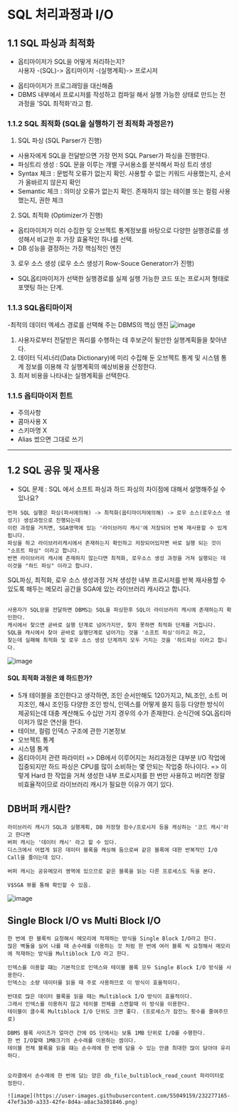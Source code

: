 # SQL 처리과정과 I/O
## 1.1 SQL 파싱과 최적화

* 옵티마이저가 SQL을 어떻게 처리하는지? <br>
사용자 -(SQL)-> 옵티마이저 -(실행계획)-> 프로시저 <br>
- 옵티마이저가 프로그래밍을 대신해줌
- DBMS 내부에서 프로시저를 작성하고 컴파일 해서 실행 가능한 상태로 만드는 전 과정을 'SQL 최적화'라고 함. 

### 1.1.2 SQL 최적화 (SQL을 실행하기 전 최적화 과정은?)
1) SQL 파싱 (SQL Parser가 진행)
- 사용자에게 SQL을 전달받으면 가장 먼저 SQL Parser가 파싱을 진행한다. 
- 파싱트리 생성 : SQL 문을 이루는 개별 구서용소를 분석해서 파싱 트리 생성
- Syntax 체크 : 문법적 오류가 없는지 확인. 사용할 수 없는 키워드 사용했는지, 순서가 올바르지 않은지 확인
- Semantic 체크 : 의미상 오류가 없는지 확인. 존재하지 않는 테이블 또는 컬럼 사용했는지, 권한 체크

2) SQL 최적화 (Optimizer가 진행)
- 옵티마이저가 미리 수집한 및 오브젝트 통계정보를 바탕으로 다양한 실행경로를 생성해서 비교한 후 가장 효율적인 하나를 선택.
- DB 성능을 결정하는 가장 핵심적인 엔진

3) 로우 소스 생성 (로우 소스 생성기 Row-Souce Generatorr가 진행)
- SQL옵티마이저가 선택한 실행경로를 실제 실행 가능한 코드 또는 프로시저 형태로 포맷팅 하는 단계. 

### 1.1.3 SQL옵티마이저 
-최적의 데이터 엑세스 경로를 선택해 주는 DBMS의 핵심 엔진 
![image](https://user-images.githubusercontent.com/55049159/232272299-6a4fb047-bf67-4938-9ddc-40a6d3418734.png)
1) 사용자로부터 전달받은 쿼리를 수행하는 데 후보군이 될만한 실행계획들을 찾아낸다.
2) 데이터 딕셔너리(Data Dictionary)에 미리 수집해 둔 오브젝트 통계 및 시스템 통계 정보를 이용해 각 실행계획의 예상비용을 산정한다.
3) 최저 비용을 나타내는 실행계획을 선택한다. 

### 1.1.5 옵티마이저 힌트 
* 주의사항
* 콤마사용 X
* 스키마명 X
* Alias 썼으면 그대로 쓰기 
<hr>

## 1.2 SQL 공유 및 재사용
* SQL 문제  : SQL 에서 소프트 파싱과 하드 파싱의 차이점에 대해서 설명해주실 수 있나요?

```
먼저 SQL 실행은 파싱(파서에의해) -> 최적화(옵티마이저에의해) -> 로우 소스(로우소스 생성기) 생성과정으로 진행되는데
이런 과정을 거치면, SGA영역에 있는 '라이브러리 캐시'에 저장되어 반복 재사용할 수 있게 됩니다. 
파싱을 하고 라이브러리캐시에서 존재하는지 확인하고 저장되어있자면 바로 실행 되는 것이 "소프트 파싱" 이라고 합니다.
반면 라이브러리 캐시에 존재하지 않는다면 최적화, 로우소스 생성 과정을 거쳐 실행되는 데 이것을 "하드 파싱" 이라고 합니다. 
```

SQL파싱, 최적화, 로우 소스 생성과정 거쳐 생성한 내부 프로시저를 반복 재사용할 수 있도록 해두는 메모리 공간을 SGA에 있는 라이브러리 캐시라고 합니다. <br>

```

사용자가 SQL문을 전달하면 DBMS는 SQL을 파싱한후 SQL이 라이브러리 캐시에 존재하는지 확인한다.
캐시에서 찾으면 곧바로 실행 단계로 넘어가지만, 찾지 못하면 최적화 단계를 거칩니다. 
SQL을 캐시에서 찾아 곧바로 실행단계로 넘어가는 것을 '소프트 파싱'이라고 하고, 
찾는데 실패해 최적화 및 로우 소스 생성 단계까지 모두 거치는 것을 '하드파싱 이라고 합니다. 

```
![image](https://user-images.githubusercontent.com/55049159/232272982-d866f0af-f0d6-470a-b881-6bc2ad1ad9bd.png)

#### SQL 최적화 과정은 왜 하드한가?
- 5개 테이블을 조인한다고 생각하면, 조인 순서만해도 120가지고, NL조인, 소트 머지조인, 해시 조인등 다양한 조인 방식, 인덱스를 어떻게 쓸지 등등 다양한 방식이 제공되는데 대충 계산해도 수십만 가지 경우의 수가 존재한다. 순식간에 SQL옵티마이저가 많은 연산을 한다. 
- 테이브, 컬럼 인덱스 구조에 관한 기본정보
- 오브젝트 통계
- 시스템 통계
- 옵티마이저 관련 파라미터
=> DB에서 이루어지는 처리과정은 대부분 I/O 작업에 집중되지만 하드 파싱은 CPU를 많이 소비하는 몇 안되는 작업중 하나이다. 
=> 이렇게 Hard 한 작업을 거쳐 생성한 내부 프로시저를 한 번만 사용하고 버리면 정말 비효율적이므로 라이브러리 캐시가 필요한 이유가 여기 있다. 

## DB버퍼 캐시란?

```
라이브러리 캐시가 SQL과 실행계획, DB 저장형 함수/프로시저 등을 캐싱하는 '코드 캐시'라고 한다면 
버퍼 캐시는 '데이터 캐시' 라고 할 수 있다. 
디스크에서 어렵게 읽은 데이터 블록을 캐싱해 둠으로써 같은 블록에 대한 반복적인 I/O Call을 줄이는데 있다. 

버퍼 캐시는 공유메모리 영역에 있으므로 같은 블록을 읽는 다른 프로세스도 득을 본다. 

V$SGA 뷰를 통해 확인할 수 있음. 
```
![image](https://user-images.githubusercontent.com/55049159/232276434-3ffec2e6-959b-4486-8ded-17621c5ffa07.png)

## Single Block I/O vs Multi Block I/O

```
한 번에 한 블록씩 요청해서 메모리에 적재하는 방식을 Single Block I/O라고 한다.
많은 벽돌을 실어 나를 때 손수레를 이용하는 것 처럼 한 번에 여러 블록 씩 요청해서 메모리에 적재하는 방식을 Multiblock I/O 라고 한다. 

인덱스를 이용할 떄는 기본적으로 인덱스와 테이블 블록 모두 Single Block I/O 방식을 사용한다. 
인덱스는 소량 데이터를 읽을 때 주로 사용하므로 이 방식이 효율적이다. 

반대로 많은 데이터 블록을 읽을 때는 Multiblock I/O 방식이 효율적이다. 
그래서 인덱스를 이용하지 않고 테이블 전체를 스캔할때 이 방식을 이용한다. 
테이블이 클수록 Multiblock I/O 단위도 크면 좋다. (프로세스가 잠잔느 횟수를 줄여주므로)

DBMS 블록 사이즈가 얼마건 간에 OS 단에서는 보통 1MB 단위로 I/O를 수행한다.
한 번 I/O할때 1MB크기의 손수레를 이용하는 셈이다. 
테이블 전체 블록을 읽을 떄는 손수레에 한 번에 담을 수 있는 만큼 최대한 많이 담아야 유리하다. 


오라클에서 손수레에 한 번에 담는 양은 db_file_bultiblock_read_count 파라미터로 정한다.

![image](https://user-images.githubusercontent.com/55049159/232277165-47ef3a30-a333-42fe-8d4a-a8ac3a301846.png)

```


